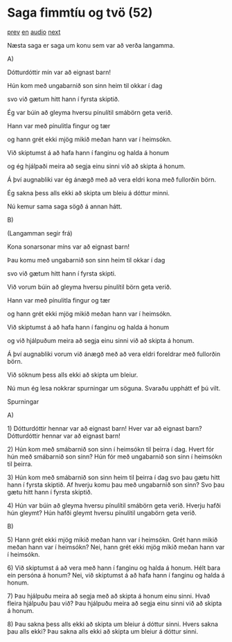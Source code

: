 # Saga fimmtíu og tvö (52)

[prev](../is/story_51.md)
[en](../en/story_52.md)
[audio](../audio/story_52.mp3)
[next](../is/story_53.md)

Næsta saga er saga um konu sem var að verða langamma.

A\)

Dótturdóttir mín var að eignast barn!

Hún kom með ungabarnið son sinn heim til okkar í dag

svo við gætum hitt hann í fyrsta skiptið.

Ég var búin að gleyma hversu pínulítil smábörn geta verið.

Hann var með pínulitla fingur og tær

og hann grét ekki mjög mikið meðan hann var í heimsókn.

Við skiptumst á að hafa hann í fanginu og halda á honum

og ég hjálpaði meira að segja einu sinni við að skipta á honum.

Á því augnabliki var ég ánægð með að vera eldri kona með fullorðin börn.

Ég sakna þess alls ekki að skipta um bleiu á dóttur minni.

Nú kemur sama saga sögð á annan hátt.

B\)

(Langamman segir frá)

Kona sonarsonar míns var að eignast barn!

Þau komu með ungabarnið son sinn heim til okkar í dag

svo við gætum hitt hann í fyrsta skipti.

Við vorum búin að gleyma hversu pínulítil börn geta verið.

Hann var með pínulitla fingur og tær

og hann grét ekki mjög mikið meðan hann var í heimsókn.

Við skiptumst á að hafa hann í fanginu og halda á honum

og við hjálpuðum meira að segja einu sinni við að skipta á honum.

Á því augnabliki vorum við ánægð með að vera eldri foreldrar með
fullorðin börn.

Við söknum þess alls ekki að skipta um bleiur.

Nú mun ég lesa nokkrar spurningar um söguna. Svaraðu upphátt ef þú vilt.

Spurningar

A\)

1\) Dótturdóttir hennar var að eignast barn! Hver var að eignast barn?
Dótturdóttir hennar var að eignast barn!

2\) Hún kom með smábarnið son sinn í heimsókn til þeirra í dag. Hvert
fór hún með smábarnið son sinn? Hún fór með ungabarnið son sinn í
heimsókn til þeirra.

3\) Hún kom með smábarnið son sinn heim til þeirra í dag svo þau gætu
hitt hann í fyrsta skiptið. Af hverju komu þau með ungabarnið son sinn?
Svo þau gætu hitt hann í fyrsta skiptið.

4\) Hún var búin að gleyma hversu pínulítil smábörn geta verið. Hverju
hafði hún gleymt? Hún hafði gleymt hversu pínulítil ungabörn geta verið.

B\)

5\) Hann grét ekki mjög mikið meðan hann var í heimsókn. Grét hann mikið
meðan hann var í heimsókn? Nei, hann grét ekki mjög mikið meðan hann var
í heimsókn.

6\) Við skiptumst á að vera með hann í fanginu og halda á honum. Hélt
bara ein persóna á honum? Nei, við skiptumst á að hafa hann í fanginu og
halda á honum.

7\) Þau hjálpuðu meira að segja með að skipta á honum einu sinni. Hvað
fleira hjálpuðu þau við? Þau hjálpuðu meira að segja einu sinni við að
skipta á honum.

8\) Þau sakna þess alls ekki að skipta um bleiur á dóttur sinni. Hvers
sakna þau alls ekki? Þau sakna alls ekki að skipta um bleiur á dóttur
sinni.
